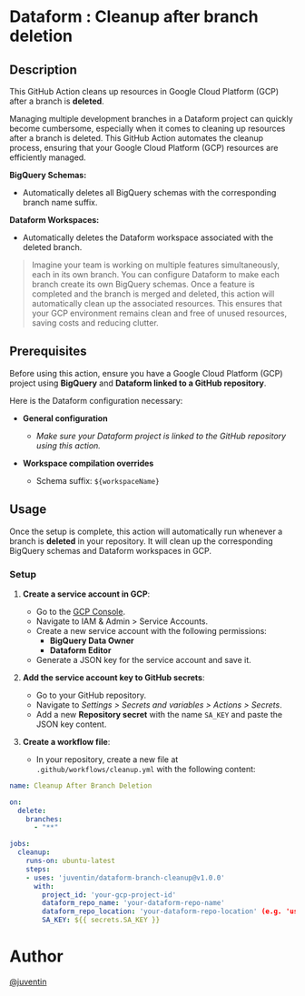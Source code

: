 # Dataform : Cleanup after branch deletion

## Description

This GitHub Action cleans up resources in Google Cloud Platform (GCP) after a branch is **deleted**. 

Managing multiple development branches in a Dataform project can quickly become cumbersome, especially when it comes to cleaning up resources after a branch is deleted. This GitHub Action automates the cleanup process, ensuring that your Google Cloud Platform (GCP) resources are efficiently managed.

**BigQuery Schemas:**
- Automatically deletes all BigQuery schemas with the corresponding branch name suffix.

**Dataform Workspaces:**
- Automatically deletes the Dataform workspace associated with the deleted branch.

> Imagine your team is working on multiple features simultaneously, each in its own branch. You can configure Dataform to make each branch create its own BigQuery schemas. Once a feature is completed and the branch is merged and deleted, this action will automatically clean up the associated resources. This ensures that your GCP environment remains clean and free of unused resources, saving costs and reducing clutter.

## Prerequisites

Before using this action, ensure you have a Google Cloud Platform (GCP) project using **BigQuery** and **Dataform linked to a GitHub repository**.

Here is the Dataform configuration necessary:
- **General configuration**
  - *Make sure your Dataform project is linked to the GitHub repository using this action.*

- **Workspace compilation overrides**
  - Schema suffix: `${workspaceName}`

## Usage

Once the setup is complete, this action will automatically run whenever a branch is **deleted** in your repository. It will clean up the corresponding BigQuery schemas and Dataform workspaces in GCP.

### Setup

1. **Create a service account in GCP**:
   - Go to the [GCP Console](https://console.cloud.google.com/).
   - Navigate to IAM & Admin > Service Accounts.
   - Create a new service account with the following permissions:
     - **BigQuery Data Owner**
     - **Dataform Editor**
   - Generate a JSON key for the service account and save it.

2. **Add the service account key to GitHub secrets**:
   - Go to your GitHub repository.
   - Navigate to *Settings > Secrets and variables > Actions > Secrets*.
   - Add a new **Repository secret** with the name `SA_KEY` and paste the JSON key content.

3. **Create a workflow file**:
   - In your repository, create a new file at `.github/workflows/cleanup.yml` with the following content:

```yaml
name: Cleanup After Branch Deletion

on:
  delete:
    branches:
      - "**"

jobs:
  cleanup:
    runs-on: ubuntu-latest
    steps:
    - uses: 'juventin/dataform-branch-cleanup@v1.0.0'
      with:
        project_id: 'your-gcp-project-id'
        dataform_repo_name: 'your-dataform-repo-name'
        dataform_repo_location: 'your-dataform-repo-location' (e.g. 'us-central1')
        SA_KEY: ${{ secrets.SA_KEY }}
```

# Author
[@juventin](https://github.com/Juventin)

